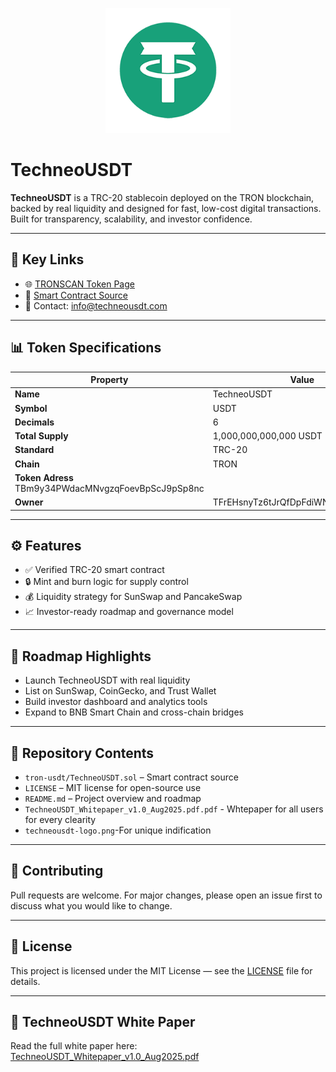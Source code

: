 <p align="center">
  <img src="./techneousdt-logo.png" alt="TechneoUSDT Logo" width="200"/>
</p>

# TechneoUSDT

**TechneoUSDT** is a TRC-20 stablecoin deployed on the TRON blockchain, backed by real liquidity and designed for fast, low-cost digital transactions. Built for transparency, scalability, and investor confidence.

---

## 🔗 Key Links

- 🌐 [TRONSCAN Token Page](https://tronscan.org/#/token20/TBm9y34PWdacMNvgzqFoevBpScJ9pSp8nc)  
- 📜 [Smart Contract Source](./tron-usdt/TechneoUSDT.sol)  
- 📣 Contact: info@techneousdt.com

---

## 📊 Token Specifications

| Property         | Value                      |
|------------------|----------------------------|
| **Name**         | TechneoUSDT                |
| **Symbol**       | USDT                       |
| **Decimals**     | 6                          |
| **Total Supply** | 1,000,000,000,000 USDT     |
| **Standard**     | TRC-20                     |
| **Chain**        | TRON     
| **Token Adress**  TBm9y34PWdacMNvgzqFoevBpScJ9pSp8nc
| **Owner**        | TFrEHsnyTz6tJrQfDpFdiWNwa8hR2SfqQM |

---

## ⚙️ Features

- ✅ Verified TRC-20 smart contract  
- 🔒 Mint and burn logic for supply control  
- 💰 Liquidity strategy for SunSwap and PancakeSwap  
- 📈 Investor-ready roadmap and governance model  

---

## 🚀 Roadmap Highlights

- Launch TechneoUSDT with real liquidity  
- List on SunSwap, CoinGecko, and Trust Wallet  
- Build investor dashboard and analytics tools  
- Expand to BNB Smart Chain and cross-chain bridges  

---

## 📁 Repository Contents

- `tron-usdt/TechneoUSDT.sol` – Smart contract source  
- `LICENSE` – MIT license for open-source use  
- `README.md` – Project overview and roadmap
- `TechneoUSDT_Whitepaper_v1.0_Aug2025.pdf.pdf` - Whtepaper for all users for every clearity
- `techneousdt-logo.png`-For unique indification 

---

## 🤝 Contributing

Pull requests are welcome. For major changes, please open an issue first to discuss what you would like to change.

---

## 📜 License

This project is licensed under the MIT License — see the [LICENSE](./LICENSE) file for details.

---

## 📄 TechneoUSDT White Paper

Read the full white paper here:  
[TechneoUSDT_Whitepaper_v1.0_Aug2025.pdf](https://github.com/techneousdt/techneo-usdt/blob/main/TechneoUSDT_Whitepaper_v1.0_Aug2025.pdf)

